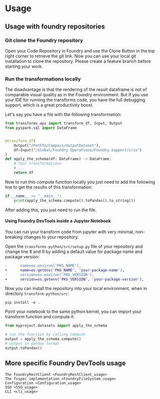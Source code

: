 # Usage

## Usage with foundry repositories

### Git clone the Foundry repository

Open your Code Repository in Foundry and use the Clone Button in the top right corner to retrieve the git link.
Now you can use your local git installation to clone the repository. Please create a feature branch before starting your
work.

### Run the transformations locally

The disadvantage is that the rendering of the result dataframe is not of comparable
visual quality as in the Foundry environment. But if you use your IDE for running the transforms code,
you have the full debugging support, which is a great productivity boost.

Let's say you have a file with the following transformation:

```python
from transforms.api import transform_df, Input, Output
from pyspark.sql import DataFrame


@transform_df(
    Output("/PathTo/Compass/OutputDataset"),
    df=Input("/Global/Foundry Operations/Foundry Support/iris")
)
def apply_the_schema(df: DataFrame) -> DataFrame:
    # Your transformations
    # ...
    return df
```

Now to run this compute function locally you just need to add the following line
to get the results of this transformation:

```python
if __name__ == "__main__":
    print(apply_the_schema.compute().toPandas().to_string())
```

After adding this, you just need to run the file.

#### Using Foundry DevTools inside a Jupyter Notebook

You can run your transform code from jupyter with very minimal, non-breaking changes to your repository.

Open the `transforms-python/src/setup.py` file of your repository and change line 8 and 9 by adding a default value
for package name and package version:

```diff
-      name=os.environ['PKG_NAME'],
+      name=os.getenv('PKG_NAME', 'your-package-name'),
-      version=os.environ['PKG_VERSION'],
+      version=os.getenv('PKG_VERSION', 'your-package-version'),
```

Now you can install the repository into your local environment, when in directory `transform-python/src`:

```shell
pip install -e .
```

Point your notebook to the same python kernel, you can import your transform function and compute it:

```python
from myproject.datasets import apply_the_schema

# run the function by calling compute
output = apply_the_schema.compute()
# output in pandas format
output.toPandas()
```

## More specific Foundry DevTools usage

```{toctree}
The FoundryRestClient <FoundryRestClient_usage>
The fsspec implementation <FoundryFileSystem_usage>
Configuration <Configuration_usage>
SSO <SSO_usage>
CLI <cli_usage>
```
